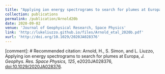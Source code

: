 ```yaml
---
title: "Applying ion energy spectrograms to search for plumes at Europa"
collection: publications
permalink: /publication/Arnold20b
date: 2020-09-02
venue: 'Journal of Geophysical Research, Space Physics'
link: 'http://lukeliuzzo.github.io/files/Arnold_etal_2020b.pdf'
xurl: 'http://doi.org/10.1029/2020JA028376'
---
```


[comment]: # Recommended citation: Arnold, H., S. Simon, and L. Liuzzo, Applying ion energy spectrograms to search for plumes at Europa, <i>J. Geophys. Res. Space Physics, 125</i>, e2020JA028376, [doi:10.1029/2020JA028376](https://doi.org/10.1029/2020JA028376).
